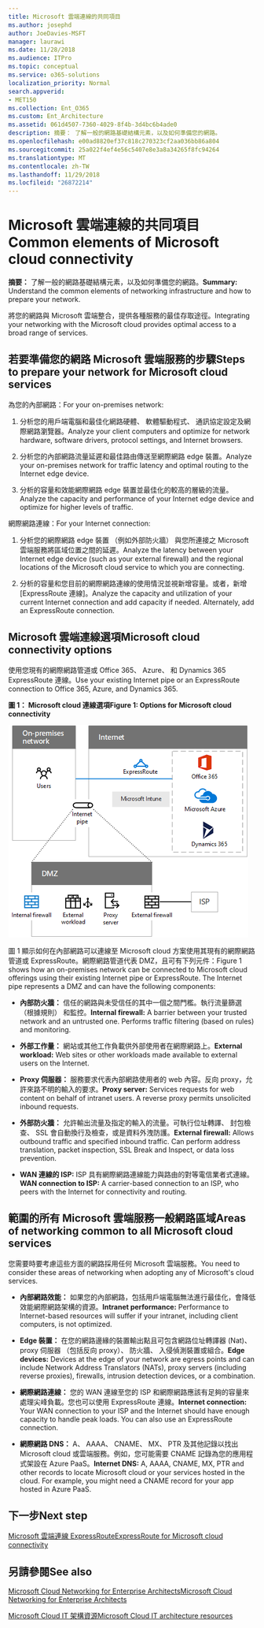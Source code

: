 ```yaml
---
title: Microsoft 雲端連線的共同項目
ms.author: josephd
author: JoeDavies-MSFT
manager: laurawi
ms.date: 11/28/2018
ms.audience: ITPro
ms.topic: conceptual
ms.service: o365-solutions
localization_priority: Normal
search.appverid:
- MET150
ms.collection: Ent_O365
ms.custom: Ent_Architecture
ms.assetid: 061d4507-7360-4029-8f4b-3d4bc6b4ade0
description: 摘要： 了解一般的網路基礎結構元素，以及如何準備您的網路。
ms.openlocfilehash: e00ad8820ef37c818c270323cf2aa036bb86a804
ms.sourcegitcommit: 25a022f4ef4e56c5407e8e3a8a34265f8fc94264
ms.translationtype: MT
ms.contentlocale: zh-TW
ms.lasthandoff: 11/29/2018
ms.locfileid: "26872214"
---
```

# <a name="common-elements-of-microsoft-cloud-connectivity"></a><span data-ttu-id="fbc83-103">Microsoft 雲端連線的共同項目</span><span class="sxs-lookup"><span data-stu-id="fbc83-103">Common elements of Microsoft cloud connectivity</span></span>

 <span data-ttu-id="fbc83-104">**摘要：** 了解一般的網路基礎結構元素，以及如何準備您的網路。</span><span class="sxs-lookup"><span data-stu-id="fbc83-104">**Summary:** Understand the common elements of networking infrastructure and how to prepare your network.</span></span>
  
<span data-ttu-id="fbc83-105">將您的網路與 Microsoft 雲端整合，提供各種服務的最佳存取途徑。</span><span class="sxs-lookup"><span data-stu-id="fbc83-105">Integrating your networking with the Microsoft cloud provides optimal access to a broad range of services.</span></span>
  
## <a name="steps-to-prepare-your-network-for-microsoft-cloud-services"></a><span data-ttu-id="fbc83-106">若要準備您的網路 Microsoft 雲端服務的步驟</span><span class="sxs-lookup"><span data-stu-id="fbc83-106">Steps to prepare your network for Microsoft cloud services</span></span>
<span data-ttu-id="fbc83-107"><a name="steps"> </a></span><span class="sxs-lookup"><span data-stu-id="fbc83-107"></span></span>

<span data-ttu-id="fbc83-108">為您的內部網路：</span><span class="sxs-lookup"><span data-stu-id="fbc83-108">For your on-premises network:</span></span>
  
1. <span data-ttu-id="fbc83-109">分析您的用戶端電腦和最佳化網路硬體、 軟體驅動程式、 通訊協定設定及網際網路瀏覽器。</span><span class="sxs-lookup"><span data-stu-id="fbc83-109">Analyze your client computers and optimize for network hardware, software drivers, protocol settings, and Internet browsers.</span></span>
    
2. <span data-ttu-id="fbc83-110">分析您的內部網路流量延遲和最佳路由傳送至網際網路 edge 裝置。</span><span class="sxs-lookup"><span data-stu-id="fbc83-110">Analyze your on-premises network for traffic latency and optimal routing to the Internet edge device.</span></span>
    
3. <span data-ttu-id="fbc83-111">分析的容量和效能網際網路 edge 裝置並最佳化的較高的層級的流量。</span><span class="sxs-lookup"><span data-stu-id="fbc83-111">Analyze the capacity and performance of your Internet edge device and optimize for higher levels of traffic.</span></span>
    
<span data-ttu-id="fbc83-112">網際網路連線：</span><span class="sxs-lookup"><span data-stu-id="fbc83-112">For your Internet connection:</span></span>
  
1. <span data-ttu-id="fbc83-113">分析您的網際網路 edge 裝置 （例如外部防火牆） 與您所連接之 Microsoft 雲端服務將區域位置之間的延遲。</span><span class="sxs-lookup"><span data-stu-id="fbc83-113">Analyze the latency between your Internet edge device (such as your external firewall) and the regional locations of the Microsoft cloud service to which you are connecting.</span></span>
    
2. <span data-ttu-id="fbc83-p101">分析的容量和您目前的網際網路連線的使用情況並視新增容量。或者，新增 [ExpressRoute 連線]。</span><span class="sxs-lookup"><span data-stu-id="fbc83-p101">Analyze the capacity and utilization of your current Internet connection and add capacity if needed. Alternately, add an ExpressRoute connection.</span></span>
    
## <a name="microsoft-cloud-connectivity-options"></a><span data-ttu-id="fbc83-116">Microsoft 雲端連線選項</span><span class="sxs-lookup"><span data-stu-id="fbc83-116">Microsoft cloud connectivity options</span></span>
<span data-ttu-id="fbc83-117"><a name="steps"> </a></span><span class="sxs-lookup"><span data-stu-id="fbc83-117"></span></span>

<span data-ttu-id="fbc83-118">使用您現有的網際網路管道或 Office 365、 Azure、 和 Dynamics 365 ExpressRoute 連線。</span><span class="sxs-lookup"><span data-stu-id="fbc83-118">Use your existing Internet pipe or an ExpressRoute connection to Office 365, Azure, and Dynamics 365.</span></span>
  
<span data-ttu-id="fbc83-119">**圖 1： Microsoft cloud 連線選項**</span><span class="sxs-lookup"><span data-stu-id="fbc83-119">**Figure 1: Options for Microsoft cloud connectivity**</span></span>

![圖 1：Microsoft Cloud 連線能力選項](media/Network-Poster/CommonElements.png)

  
<span data-ttu-id="fbc83-p102">圖 1 顯示如何在內部網路可以連線至 Microsoft cloud 方案使用其現有的網際網路管道或 ExpressRoute。網際網路管道代表 DMZ，且可有下列元件：</span><span class="sxs-lookup"><span data-stu-id="fbc83-p102">Figure 1 shows how an on-premises network can be connected to Microsoft cloud offerings using their existing Internet pipe or ExpressRoute. The Internet pipe represents a DMZ and can have the following components:</span></span>
  
- <span data-ttu-id="fbc83-p103">**內部防火牆：** 信任的網路與未受信任的其中一個之間門檻。執行流量篩選 （根據規則） 和監控。</span><span class="sxs-lookup"><span data-stu-id="fbc83-p103">**Internal firewall:** A barrier between your trusted network and an untrusted one. Performs traffic filtering (based on rules) and monitoring.</span></span>
    
- <span data-ttu-id="fbc83-125">**外部工作量：** 網站或其他工作負載供外部使用者在網際網路上。</span><span class="sxs-lookup"><span data-stu-id="fbc83-125">**External workload:** Web sites or other workloads made available to external users on the Internet.</span></span>
    
- <span data-ttu-id="fbc83-p104">**Proxy 伺服器：** 服務要求代表內部網路使用者的 web 內容。反向 proxy，允許來路不明的輸入的要求。</span><span class="sxs-lookup"><span data-stu-id="fbc83-p104">**Proxy server:** Services requests for web content on behalf of intranet users. A reverse proxy permits unsolicited inbound requests.</span></span>
    
- <span data-ttu-id="fbc83-p105">**外部防火牆：** 允許輸出流量及指定的輸入的流量。可執行位址轉譯、 封包檢查、 SSL 會自動換行及檢查，或是資料外洩防護。</span><span class="sxs-lookup"><span data-stu-id="fbc83-p105">**External firewall:** Allows outbound traffic and specified inbound traffic. Can perform address translation, packet inspection, SSL Break and Inspect, or data loss prevention.</span></span>
    
- <span data-ttu-id="fbc83-130">**WAN 連線的 ISP:** ISP 具有網際網路連線能力與路由的對等電信業者式連線。</span><span class="sxs-lookup"><span data-stu-id="fbc83-130">**WAN connection to ISP:** A carrier-based connection to an ISP, who peers with the Internet for connectivity and routing.</span></span>
    
## <a name="areas-of-networking-common-to-all-microsoft-cloud-services"></a><span data-ttu-id="fbc83-131">範圍的所有 Microsoft 雲端服務一般網路區域</span><span class="sxs-lookup"><span data-stu-id="fbc83-131">Areas of networking common to all Microsoft cloud services</span></span>
<span data-ttu-id="fbc83-132"><a name="steps"> </a></span><span class="sxs-lookup"><span data-stu-id="fbc83-132"></span></span>

<span data-ttu-id="fbc83-133">您需要時要考慮這些方面的網路採用任何 Microsoft 雲端服務。</span><span class="sxs-lookup"><span data-stu-id="fbc83-133">You need to consider these areas of networking when adopting any of Microsoft's cloud services.</span></span>
  
- <span data-ttu-id="fbc83-134">**內部網路效能：** 如果您的內部網路，包括用戶端電腦無法進行最佳化，會降低效能網際網路架構的資源。</span><span class="sxs-lookup"><span data-stu-id="fbc83-134">**Intranet performance:** Performance to Internet-based resources will suffer if your intranet, including client computers, is not optimized.</span></span>
    
- <span data-ttu-id="fbc83-135">**Edge 裝置：** 在您的網路邊緣的裝置輸出點且可包含網路位址轉譯器 (Nat)、 proxy 伺服器 （包括反向 proxy）、 防火牆、 入侵偵測裝置或組合。</span><span class="sxs-lookup"><span data-stu-id="fbc83-135">**Edge devices:** Devices at the edge of your network are egress points and can include Network Address Translators (NATs), proxy servers (including reverse proxies), firewalls, intrusion detection devices, or a combination.</span></span>
    
- <span data-ttu-id="fbc83-p106">**網際網路連線：** 您的 WAN 連線至您的 ISP 和網際網路應該有足夠的容量來處理尖峰負載。您也可以使用 ExpressRoute 連線。</span><span class="sxs-lookup"><span data-stu-id="fbc83-p106">**Internet connection:** Your WAN connection to your ISP and the Internet should have enough capacity to handle peak loads. You can also use an ExpressRoute connection.</span></span>
    
- <span data-ttu-id="fbc83-p107">**網際網路 DNS：** A、 AAAA、 CNAME、 MX、 PTR 及其他記錄以找出 Microsoft cloud 或雲端服務。例如，您可能需要 CNAME 記錄為您的應用程式架設在 Azure PaaS。</span><span class="sxs-lookup"><span data-stu-id="fbc83-p107">**Internet DNS:** A, AAAA, CNAME, MX, PTR and other records to locate Microsoft cloud or your services hosted in the cloud. For example, you might need a CNAME record for your app hosted in Azure PaaS.</span></span>
    

## <a name="next-step"></a><span data-ttu-id="fbc83-140">下一步</span><span class="sxs-lookup"><span data-stu-id="fbc83-140">Next step</span></span>

[<span data-ttu-id="fbc83-141">Microsoft 雲端連線 ExpressRoute</span><span class="sxs-lookup"><span data-stu-id="fbc83-141">ExpressRoute for Microsoft cloud connectivity</span></span>](expressroute-for-microsoft-cloud-connectivity.md)

## <a name="see-also"></a><span data-ttu-id="fbc83-142">另請參閱</span><span class="sxs-lookup"><span data-stu-id="fbc83-142">See also</span></span>

<span data-ttu-id="fbc83-143"><a name="steps"> </a></span><span class="sxs-lookup"><span data-stu-id="fbc83-143"></span></span>

[<span data-ttu-id="fbc83-144">Microsoft Cloud Networking for Enterprise Architects</span><span class="sxs-lookup"><span data-stu-id="fbc83-144">Microsoft Cloud Networking for Enterprise Architects</span></span>](microsoft-cloud-networking-for-enterprise-architects.md)
  
[<span data-ttu-id="fbc83-145">Microsoft Cloud IT 架構資源</span><span class="sxs-lookup"><span data-stu-id="fbc83-145">Microsoft Cloud IT architecture resources</span></span>](microsoft-cloud-it-architecture-resources.md)


